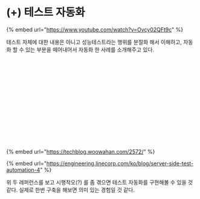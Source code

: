 # (+) 테스트 자동화

{% embed url="https://www.youtube.com/watch?v=Ovcy02QFt9c" %}

테스트 자체에 대한 내용은 아니고 성능테스트라는 행위를 분절화 해서 이해하고, 자동화 할 수 있는 부분을 떼어내어서 자동화 한 사례를 소개해주고 있다.

<figure><img src="../../.gitbook/assets/K-001 (1) (1).png" alt=""><figcaption></figcaption></figure>

<figure><img src="../../.gitbook/assets/K-002 (1).png" alt=""><figcaption></figcaption></figure>

<figure><img src="../../.gitbook/assets/K-003.png" alt=""><figcaption></figcaption></figure>

<figure><img src="../../.gitbook/assets/K-004 (2).png" alt=""><figcaption></figcaption></figure>

<figure><img src="../../.gitbook/assets/K-005 (1).png" alt=""><figcaption></figcaption></figure>

<figure><img src="../../.gitbook/assets/K-006.png" alt=""><figcaption></figcaption></figure>

<figure><img src="../../.gitbook/assets/K-007.png" alt=""><figcaption></figcaption></figure>

<figure><img src="../../.gitbook/assets/K-008.png" alt=""><figcaption></figcaption></figure>

<figure><img src="../../.gitbook/assets/K-009 (1).png" alt=""><figcaption></figcaption></figure>

<figure><img src="../../.gitbook/assets/K-010.png" alt=""><figcaption></figcaption></figure>

<figure><img src="../../.gitbook/assets/K-011 (1).png" alt=""><figcaption></figcaption></figure>

<figure><img src="../../.gitbook/assets/K-012.png" alt=""><figcaption></figcaption></figure>

<figure><img src="../../.gitbook/assets/K-013 (1).png" alt=""><figcaption></figcaption></figure>

<figure><img src="../../.gitbook/assets/K-014 (1).png" alt=""><figcaption></figcaption></figure>

<figure><img src="../../.gitbook/assets/K-015.png" alt=""><figcaption></figcaption></figure>

<figure><img src="../../.gitbook/assets/K-016 (1).png" alt=""><figcaption></figcaption></figure>

<figure><img src="../../.gitbook/assets/K-017 (1).png" alt=""><figcaption></figcaption></figure>



{% embed url="https://techblog.woowahan.com/2572/" %}

{% embed url="https://engineering.linecorp.com/ko/blog/server-side-test-automation-4" %}

위 두 레퍼런스를 보고 시행착오(?) 를 좀 겪으면 테스트 자동화를 구현해볼 수 있을 것 같다. 실제로 한번 구축을 해보면 의미 있는 경험일 것 같다.
